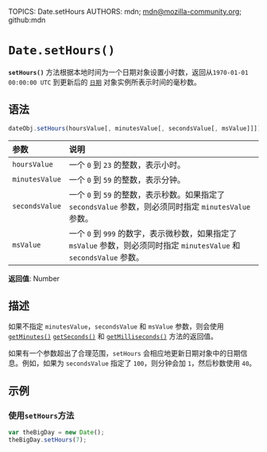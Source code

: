 TOPICS: Date.setHours
AUTHORS: mdn; mdn@mozilla-community.org; github:mdn

# `Date.setHours()`

**`setHours()`** 方法根据本地时间为一个日期对象设置小时数，返回从`1970-01-01 00:00:00 UTC` 到更新后的 [`日期`](/zh-hans/webfrontend/Date)
对象实例所表示时间的毫秒数。

## 语法

```javascript
dateObj.setHours(hoursValue[, minutesValue[, secondsValue[, msValue]]])
```

| 参数 | 说明 |
| :-- | :-- |
| `hoursValue` | 一个 `0` 到 `23` 的整数，表示小时。 |
| `minutesValue` | 一个 `0` 到 `59` 的整数，表示分钟。 |
| `secondsValue` | 一个 `0` 到 `59` 的整数，表示秒数。如果指定了 `secondsValue` 参数，则必须同时指定 `minutesValue` 参数。 |
| `msValue` | 一个 `0` 到 `999` 的数字，表示微秒数，如果指定了 `msValue` 参数，则必须同时指定 `minutesValue` 和 `secondsValue` 参数。 |

**返回值**: Number

## 描述

如果不指定 `minutesValue`，`secondsValue` 和 `msValue` 参数，则会使用
[`getMinutes()`](/zh-hans/webfrontend/Date.getMinutes)
[`getSeconds()`](/zh-hans/webfrontend/Date.getSeconds) 和 [`getMilliseconds()`](/zh-hans/webfrontend/Date.getMilliseconds)
方法的返回值。

如果有一个参数超出了合理范围，`setHours` 会相应地更新日期对象中的日期信息。例如，如果为 `secondsValue` 指定了 `100`，则分钟会加 `1`，然后秒数使用 `40`。

## 示例

### 使用`setHours`方法

```javascript
var theBigDay = new Date();
theBigDay.setHours(7);
```
